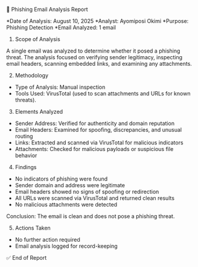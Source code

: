 📄 Phishing Email Analysis Report

*Date of Analysis: August 10, 2025
*Analyst: Ayomiposi Okimi
*Purpose: Phishing Detection
*Email Analyzed: 1 email

1. Scope of Analysis

A single email was analyzed to determine whether it posed a phishing threat. The analysis focused on verifying sender legitimacy, inspecting email headers, scanning embedded links, and examining any attachments.

2. Methodology

* Type of Analysis: Manual inspection
* Tools Used: VirusTotal (used to scan attachments and URLs for known threats).

3. Elements Analyzed

* Sender Address: Verified for authenticity and domain reputation
* Email Headers: Examined for spoofing, discrepancies, and unusual routing
* Links: Extracted and scanned via VirusTotal for malicious indicators
* Attachments: Checked for malicious payloads or suspicious file behavior

 4. Findings

* No indicators of phishing were found
* Sender domain and address were legitimate
* Email headers showed no signs of spoofing or redirection
* All URLs were scanned via VirusTotal and returned clean results
* No malicious attachments were detected

Conclusion: The email is clean and does not pose a phishing threat.


5. Actions Taken

* No further action required
* Email analysis logged for record-keeping

✅ End of Report

